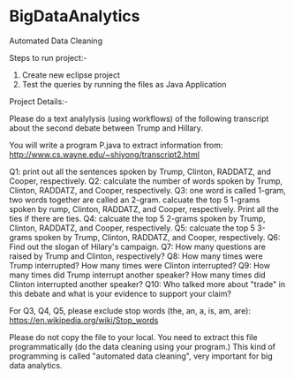 # BigDataAnalytics
Automated Data Cleaning

Steps to run project:-
1. Create new  eclipse project
2. Test the queries by running the files as Java Application

Project Details:-

Please do a text analylysis (using workflows) of the following transcript about the second debate between Trump and Hillary.

You will write a program P.java to extract information from: 
http://www.cs.wayne.edu/~shiyong/transcript2.html


Q1: print out all the sentences spoken by Trump, Clinton, RADDATZ, and Cooper, respectively.
Q2: calculate the number of words spoken by Trump, Clinton, RADDATZ, and Cooper, respectively.
Q3: one word is called 1-gram, two words together are called an 2-gram. calcuate the top 5 1-grams spoken by rump, Clinton, RADDATZ, and Cooper, respectively.
    Print all the ties if there are ties.
Q4: calcuate the top 5 2-grams spoken by Trump, Clinton, RADDATZ, and Cooper, respectively.
Q5: calcuate the top 5 3-grams spoken by Trump, Clinton, RADDATZ, and Cooper, respectively.
Q6: Find out the slogan of Hilary's campaign. 
Q7: How many questions are raised by Trump and Clinton, respectively?
Q8: How many times were Trump interrupted? How many times were Clinton interrupted?
Q9: How many times did Trump interrupt another speaker? How many times did Clinton interrupted another speaker?
Q10: Who talked more about "trade" in this debate and what is your evidence to support your claim?

For Q3, Q4, Q5, please exclude stop words (the, an, a, is, am, are): https://en.wikipedia.org/wiki/Stop_words

Please do not copy the file to your local. You need to extract this file programmatically (do the data cleaning using your program.)
This kind of programming is called "automated data cleaning", very important for big data analytics.
